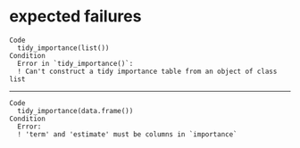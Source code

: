 # expected failures

    Code
      tidy_importance(list())
    Condition
      Error in `tidy_importance()`:
      ! Can't construct a tidy importance table from an object of class list

---

    Code
      tidy_importance(data.frame())
    Condition
      Error:
      ! 'term' and 'estimate' must be columns in `importance`

